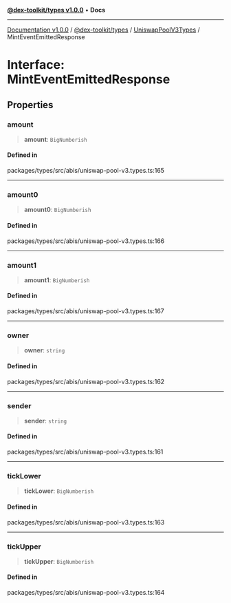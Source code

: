 [**@dex-toolkit/types v1.0.0**](../../../README.md) • **Docs**

***

[Documentation v1.0.0](../../../../../packages.md) / [@dex-toolkit/types](../../../README.md) / [UniswapPoolV3Types](../README.md) / MintEventEmittedResponse

# Interface: MintEventEmittedResponse

## Properties

### amount

> **amount**: `BigNumberish`

#### Defined in

packages/types/src/abis/uniswap-pool-v3.types.ts:165

***

### amount0

> **amount0**: `BigNumberish`

#### Defined in

packages/types/src/abis/uniswap-pool-v3.types.ts:166

***

### amount1

> **amount1**: `BigNumberish`

#### Defined in

packages/types/src/abis/uniswap-pool-v3.types.ts:167

***

### owner

> **owner**: `string`

#### Defined in

packages/types/src/abis/uniswap-pool-v3.types.ts:162

***

### sender

> **sender**: `string`

#### Defined in

packages/types/src/abis/uniswap-pool-v3.types.ts:161

***

### tickLower

> **tickLower**: `BigNumberish`

#### Defined in

packages/types/src/abis/uniswap-pool-v3.types.ts:163

***

### tickUpper

> **tickUpper**: `BigNumberish`

#### Defined in

packages/types/src/abis/uniswap-pool-v3.types.ts:164
